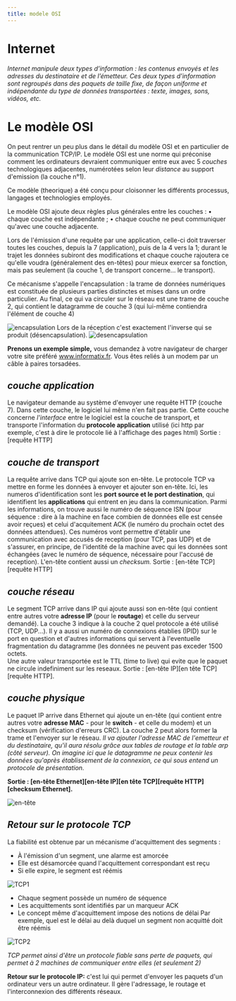 ```yaml
---
title: modele OSI
---
```

# Internet
*Internet manipule deux types d’information : les contenus envoyés et les adresses du destinataire et de l’émetteur. Ces deux types d’information sont regroupés dans des paquets de taille fixe, de façon uniforme et indépendante du type de données transportées : texte, images, sons, vidéos, etc.*

# Le modèle OSI
On peut rentrer un peu plus dans le détail du modèle OSI et en particulier de la communication TCP/IP.
Le modèle OSI est une norme qui préconise comment les ordinateurs devraient communiquer entre eux avec 5 *couches* technologiques adjacentes, numérotées selon leur *distance* au support d'emission (la couche n°1).

Ce modèle (theorique) a été conçu pour cloisonner les différents processus, langages et technologies employés. 

Le modèle OSI ajoute deux règles plus générales entre les couches :
• chaque couche est indépendante ;
• chaque couche ne peut communiquer qu'avec une couche adjacente.

Lors de l'émission d'une requête par une application, celle-ci doit traverser toutes les couches, depuis la 7 (application), puis de la 4 vers la 1; durant le trajet les données subiront des modifications et chaque couche rajoutera ce qu'elle voudra (généralement des en-têtes) pour mieux exercer sa fonction, mais pas seulement (la couche 1, de transport concerne... le transport). 

Ce mécanisme s'appelle l'encapsulation : la trame de données numériques est constituée de plusieurs parties distinctes et mises dans un ordre particulier.
Au final, ce qui va circuler sur le réseau est une trame de couche 2, qui contient le datagramme de couche 3 (qui lui-même contiendra l'élément de couche 4)

![encapsulation](../images/encapsulation.png)
Lors de la réception c'est exactement l'inverse qui se produit (désencapsulation).
![desencapsulation](../images/desencapsulation.png)

**Prenons un exemple simple,** vous demandez à votre navigateur de charger votre site préféré www.informatix.fr. Vous êtes reliés à un modem par un câble à paires torsadées. 

## *couche application* 
Le navigateur demande au système d'envoyer une requête HTTP (couche 7). Dans cette couche, le logiciel lui même n'en fait pas partie. Cette couche concerne *l'interface* entre le logiciel est la couche de transport, et transporte l'information du **protocole application** utilisé (ici http par exemple, c'est à dire le protocole lié à l'affichage des pages html)
Sortie : [requête HTTP]
## *couche de transport* 
La requête arrive dans TCP qui ajoute son en-tête. Le protocole TCP va mettre en forme les données à envoyer et ajouter son en-tête. Ici, les numeros d'identification sont les **port source et le port destination**, qui identifient les **applications** qui entrent en jeu dans la communication. Parmi les informations, on trouve aussi le numéro de séquence ISN (pour séquence : dire à la machine en face combien de données elle est censée avoir reçues) et celui d'acquitement ACK (le numéro du prochain octet des données attendues). Ces numéros vont permettre d'établir une communication avec accusés de reception (pour TCP, pas UDP) et de s'assurer, en principe, de l'identité de la machine avec qui les données sont échangées (avec le numéro de séquence, nécessaire pour l'accusé de reception). L'en-tête contient aussi un *checksum.*
Sortie : [en-tête TCP][requête HTTP]
## *couche réseau* 
Le segment TCP arrive dans IP qui ajoute aussi son en-tête (qui contient entre autres votre **adresse IP**  (pour le **routage**) et celle du serveur demandé). La couche 3 indique à la couche 2 quel protocole a été utilisé (TCP, UDP...). Il y a aussi un numéro de connexions établies (IPID) sur le port en question et d'autres informations qui servent à l'eventuelle fragmentation du datagramme (les données ne peuvent pas exceder 1500 octets.  
Une autre valeur transportée est le TTL (time to live) qui evite que le paquet ne circule indefiniment sur les reseaux.
Sortie : [en-tête IP][en tête TCP][requête HTTP].
## *couche physique*
Le paquet IP arrive dans Ethernet qui ajoute un en-tête (qui contient entre autres votre **adresse MAC** - pour le **switch** -  et celle du modem) et un checksum (vérification d'erreurs CRC). La couche 2 peut alors former la trame et l'envoyer sur le réseau.
*Il va ajouter l'adresse MAC de l'emetteur et du destinataire, qu'il aura résolu grâce aux tables de routage et la *table arp* (côté serveur). On imagine ici que le datagramme ne peux contenir les données qu'après établissement de la connexion, ce qui sous entend un protocole de présentation.*

**Sortie : [en-tête Ethernet][en-tête IP][en tête TCP][requête HTTP][checksum Ethernet].**

![en-tête](../images/entete.png)

## *Retour sur le protocole TCP*
La fiabilité est obtenue par un mécanisme d'acquittement des segments : 
* À l'émission d'un segment, une alarme est amorcée
* Elle est désamorcée quand l'acquittement correspondant est reçu 
* Si elle expire, le segment est réémis

![TCP1](../images/TCP1.png)

* Chaque segment possède un numéro de séquence
* Les acquittements sont identifiés par un marqueur ACK
* Le concept même d'acquittement impose des notions de délai
Par exemple, quel est le délai au delà duquel un segment non acquitté doit être réémis

![TCP2](../images/TCP2.png)

*TCP permet ainsi d'être un protocole fiable sans perte de paquets, qui permet à 2 machines de communiquer entre elles (et seulement 2)*

**Retour sur le protocole IP:** c'est lui qui permet d'envoyer les paquets d'un ordinateur vers un autre ordinateur. Il gère l'adressage, le routage et l'interconnexion des différents réseaux.